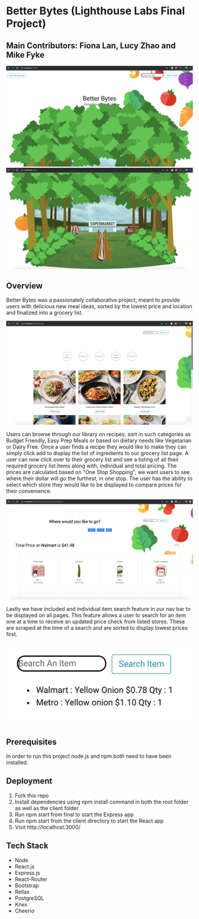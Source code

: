 # Better Bytes (Lighthouse Labs Final Project)

## Main Contributors: Fiona Lan, Lucy Zhao and Mike Fyke

!["Screenshot of Parallax 01"](https://github.com/Fionalan727/Better-Bytes/blob/master/client/build/image/screenshots/Parallax%20ScreenShot01.png)
!["Screenshot of Parallax 02"](https://github.com/Fionalan727/Better-Bytes/blob/master/client/build/image/screenshots/Parallax%20ScreenShot02.png)

## Overview
Better Bytes was a passionately collaborative project, meant to provide users with delicious new meal ideas, sorted by the lowest price and location and finalized into a grocery list.

!["Screenshot of Recipes"](https://github.com/Fionalan727/Better-Bytes/blob/master/client/build/image/screenshots/Recipes%20Screenshot01.png)

Users can browse through our library on recipes, sort in such categories as Budget Friendly, Easy Prep Meals or based on dietary needs like Vegetarian or Dairy Free. Once a user finds a recipe they would like to make they can simply click add to display the list of ingredients to our grocery list page. A user can now click over to their grocery list and see a listing of all their required grocery list items along with, individual and total pricing. The prices are calculated based on "One Stop Shopping", we want users to see where their dollar will go the furthest, in one stop. The user has the ability to select which store they would like to be displayed to compare prices for their convenience.

!["Screenshot of Grocery List"](https://github.com/Fionalan727/Better-Bytes/blob/master/client/build/image/screenshots/GroceryList%20Screenshot01.png)

Lastly we have included and individual item search feature in our nav bar to be displayed on all pages. This feature allows a user to search for an item one at a time to receive an updated price check from listed stores. These are scraped at the time of a search and are sorted to display lowest prices first.

!["Screenshot of Item Search"](https://github.com/Fionalan727/Better-Bytes/blob/master/client/build/image/screenshots/Item%20Search01.png)

## Prerequisites
In order to run this project node.js and npm both need to have been installed.

## Deployment
<ol>
<li>Fork this repo</li>
<li>Install dependencies using npm install command in both the root folder as well as the client folder</li>
<li>Run npm start from final to start the Express app</li>
<li>Run npm start from the client directory to start the React app</li>
<li>Visit http://localhost:3000/</li>
</ol>

## Tech Stack
* Node
* React.js
* Express.js
* React-Router
* Bootstrap
* Rellax
* PostgreSQL
* Knex
* Cheerio
